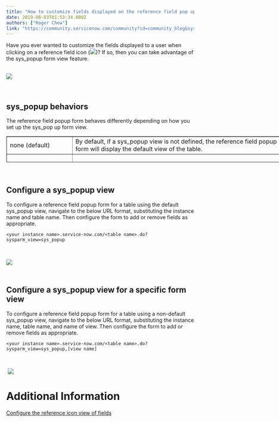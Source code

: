 ```yaml
---
title: "How to customize fields displayed on the reference field pop up form using a syspopup view"
date: 2019-08-03T01:53:34.000Z
authors: ["Roger Chew"]
link: "https://community.servicenow.com/community?id=community_blog&sys_id=f81f859d1b837b08ada243f6fe4bcb92"
---
```

<p>Have you ever wanted to customize the fields displayed to a user when clicking on a reference field icon (<img style="max-width: 100%; max-height: 480px;" src="https://community.servicenow.com/05b3b3421b03fb48ada243f6fe4bcb74.iix" />)? If so, then you can take advantage of the sys_popup form view feature.<br /><br /></p>
<p><img style="max-width: 100%; max-height: 480px;" src="https://community.servicenow.com/62484bb61b8f3700ada243f6fe4bcb26.iix" /></p>
<p> </p>
<h2>sys_popup behaviors</h2>
<p>The reference field popup form behaves differently depending on how you set up the sys_pop up form view.</p>
<table style="height: 70px; width: 740px;" border="1" cellspacing="1" cellpadding="3"><tbody><tr style="height: 21.875px;"><td style="width: 163.08px; height: 21.875px;">none (default)</td><td style="width: 568.92px; height: 21.875px;">By default, if a sys_popup view is not defined, the reference field popup form will display the default view of the table.</td></tr><tr style="height: 13px;"><td style="width: 163.08px; height: 13px;">sys_popup</td><td style="width: 568.92px; height: 13px;">
<p>If you have defined a sys_popup, the reference field popup form will display the fields configured in sys_popup.</p>
</td></tr><tr style="height: 19px;"><td style="width: 163.08px; height: 19px;">
<p>sys_popup,[view name]</p>
</td><td style="width: 568.92px; height: 19px;">
<p>If you have defined a sys_popup,[view name] and viewing a form view called [view name], the reference field popup form will display the fields configured in sys_popup,[view name] (e.g. sys_popup,ess).</p>
<p>If the sys_popup,[view name] does not exist and viewing a form view called [view name], then the default sys_popup view will be displayed. <br />(NOTE: This particular behavior broke in Madrid and is fixed in Madrid Patch 5 according to the <a href="https://hi.service-now.com/kb_view.do?sysparm_article&#61;KB0749057" target="_blank" rel="noopener noreferrer nofollow">known error article</a>.)</p>
</td></tr></tbody></table>
<p> </p>
<h2>Configure a sys_popup view</h2>
<p>To configure a reference field popup form for a table using the default sys_popup view, navigate to the below URL format, substituting the instance name and table name. Then configure the form to add or remove fields as appropriate.</p>
<pre class="language-markup"><code>&lt;your instance name&gt;.service-now.com/&lt;table name&gt;.do?sysparm_view&#61;sys_popup</code></pre>
<p> </p>
<p><img style="max-width: 100%; max-height: 480px;" src="https://community.servicenow.com/5098073a1b8f3700ada243f6fe4bcb96.iix" /></p>
<h2><br />Configure a sys_popup view for a specific form view</h2>
<p>To configure a reference field popup form for a table using a non-default sys_popup view, navigate to the below URL format, substituting the instance name, table name, and name of view. Then configure the form to add or remove fields as appropriate.</p>
<pre class="language-markup"><code>&lt;your instance name&gt;.service-now.com/&lt;table name&gt;.do?sysparm_view&#61;sys_popup,[view name]</code></pre>
<p> </p>
<p> <img style="max-width: 100%; max-height: 480px;" src="https://community.servicenow.com/f8a8cf3a1b8f3700ada243f6fe4bcb5b.iix" /></p>
<h1>Additional Information</h1>
<p><a href="https://docs.servicenow.com/bundle/madrid-platform-administration/page/administer/field-administration/concept/c_ReferenceIcon.html#t_FieldsDisplayed" target="_blank" rel="noopener noreferrer nofollow">Configure the reference icon view of fields</a></p>